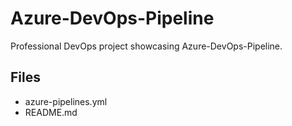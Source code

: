 # Azure-DevOps-Pipeline

Professional DevOps project showcasing Azure-DevOps-Pipeline.

## Files
- azure-pipelines.yml
- README.md